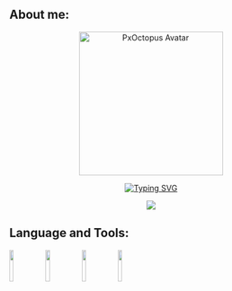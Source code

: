 ## About me:
<p align="center"> <img width="256" alt="PxOctopus Avatar" src="https://github.com/PxOctopus/PxOctopus/assets/154042778/4ec13956-538a-4386-a750-7e8f9578c781"> </p> <p align="center"> <a href="https://git.io/typing-svg"> <img src="https://readme-typing-svg.demolab.com?font=Ubuntu&size=35&duration=2500&pause=500&color=F7DEE9&center=true&vCenter=true&multiline=true&random=false&width=1000&height=200&lines=Hi!;I'm+PxOctopus.;I'm+interested+in+bioinformatics+and+am+currently+learning+Java." alt="Typing SVG" /> </a> </p> <p align="center"> <picture> <source srcset="https://github-readme-stats.vercel.app/api?username=PxOctopus&show_icons=true&theme=dark" media="(prefers-color-scheme: dark)" /> <source srcset="https://github-readme-stats.vercel.app/api?username=PxOctopus&show_icons=true" media="(prefers-color-scheme: light), (prefers-color-scheme: no-preference)" /> <img src="https://github-readme-stats.vercel.app/api?username=PxOctopus&show_icons=true" /> </picture> </p>

## Language and Tools:
[<img src="https://cdn3.iconfinder.com/data/icons/logos-and-brands-adobe/512/181_Java-1024.png" width=12% height=12%>](https://docs.oracle.com/javase/8/docs/technotes/guides/language/index.html)
[<img src="https://github.com/PxOctopus/PxOctopus/assets/154042778/47aa0a5d-8ced-4f0b-b2fc-5b1e736f9c16" width=12% height=12%>](https://www.w3.org/Style/CSS/Overview.en.html)
[<img src="https://cdn.iconscout.com/icon/free/png-512/free-postgresql-8-1175119.png?f=webp&w=512" width=12% height=12%>](https://www.postgresql.org/docs/)
[<img src="https://cdn4.iconfinder.com/data/icons/logos-3/512/mongodb-2-1024.png" width=12% height=12%>](https://www.mongodb.com/docs/)


<!---
PxOctopus/PxOctopus is a ✨ special ✨ repository because its `README.md` (this file) appears on your GitHub profile.
You can click the Preview link to take a look at your changes.
--->
